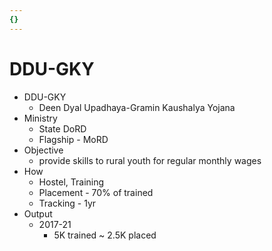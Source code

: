```yaml
---
{}
---
```

   
# DDU-GKY   
* DDU-GKY   
	* Deen Dyal Upadhaya-Gramin Kaushalya Yojana   
* Ministry   
	* State DoRD   
	* Flagship - MoRD   
* Objective   
	* provide skills to rural youth for regular monthly wages   
* How   
	* Hostel, Training   
	* Placement - 70% of trained   
	* Tracking - 1yr   
* Output   
	* 2017-21   
		* 5K trained ~ 2.5K placed
